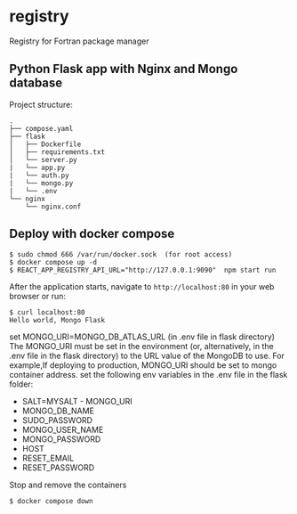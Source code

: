 # registry
Registry for Fortran package manager

## Python Flask app with Nginx and  Mongo database

Project structure:
```
.
├── compose.yaml
├── flask
│   ├── Dockerfile
│   ├── requirements.txt
│   └── server.py
|   └── app.py
|   └── auth.py
|   └── mongo.py
|   └── .env
└── nginx
    └── nginx.conf

```

## Deploy with docker compose

```
$ sudo chmod 666 /var/run/docker.sock  (for root access)
$ docker compose up -d
$ REACT_APP_REGISTRY_API_URL="http://127.0.0.1:9090"  npm start run
```

After the application starts, navigate to `http://localhost:80` in your web browser or run:

```
$ curl localhost:80
Hello world, Mongo Flask
```

set MONGO_URI=MONGO_DB_ATLAS_URL (in .env file in flask directory)
The MONGO_URI must be set in the environment (or, alternatively, in the .env file in the flask directory) to the URL value of the MongoDB to use. For example,If deploying to production, MONGO_URI should be set to mongo container address.
set the following env variables in the .env file in the flask folder: 
   - SALT=MYSALT
    - MONGO_URI
  -  MONGO_DB_NAME
   - SUDO_PASSWORD
   - MONGO_USER_NAME
   - MONGO_PASSWORD
   - HOST
   - RESET_EMAIL 
   - RESET_PASSWORD

Stop and remove the containers

```
$ docker compose down
```
